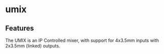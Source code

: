 # umix

## Features

The UMIX is an IP Controlled mixer, with support for 4x3.5mm inputs with 2x3.5mm (linked) outputs. 

